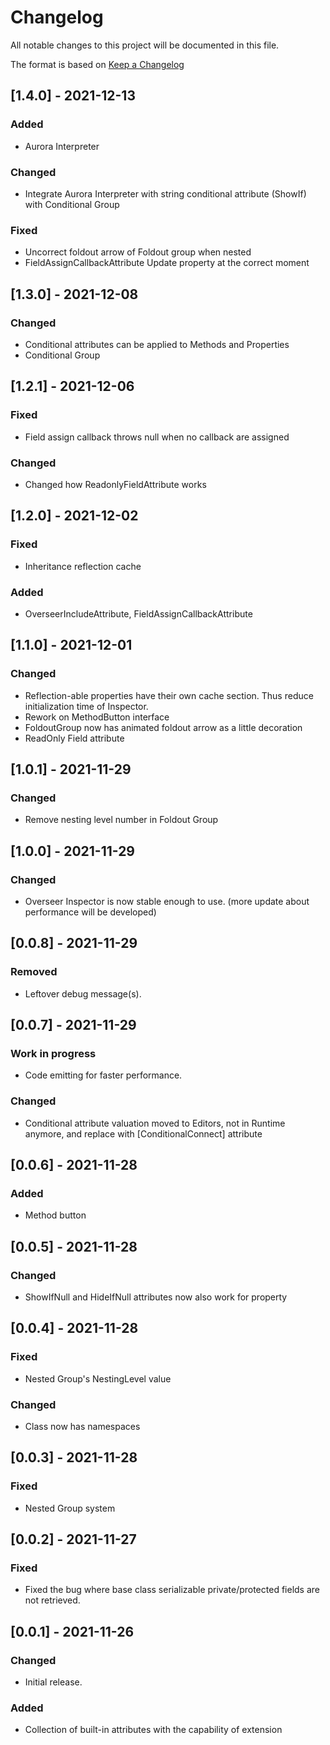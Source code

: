 # Changelog
All notable changes to this project will be documented in this file.  

The format is based on [Keep a Changelog](https://keepachangelog.com/en/1.0.0/)

## [1.4.0] - 2021-12-13
### Added
- Aurora Interpreter

### Changed
- Integrate Aurora Interpreter with string conditional attribute (ShowIf) with Conditional Group

### Fixed
- Uncorrect foldout arrow of Foldout group when nested
- FieldAssignCallbackAttribute Update property at the correct moment

## [1.3.0] - 2021-12-08
### Changed
- Conditional attributes can be applied to Methods and Properties
- Conditional Group

## [1.2.1] - 2021-12-06
### Fixed
- Field assign callback throws null when no callback are assigned

### Changed
- Changed how ReadonlyFieldAttribute works

## [1.2.0] - 2021-12-02
### Fixed
- Inheritance reflection cache

### Added
- OverseerIncludeAttribute, FieldAssignCallbackAttribute

## [1.1.0] - 2021-12-01
### Changed
- Reflection-able properties have their own cache section. Thus reduce initialization time of Inspector.
- Rework on MethodButton interface
- FoldoutGroup now has animated foldout arrow as a little decoration
- ReadOnly Field attribute

## [1.0.1] - 2021-11-29
### Changed
- Remove nesting level number in Foldout Group

## [1.0.0] - 2021-11-29
### Changed
- Overseer Inspector is now stable enough to use. (more update about performance will be developed)

## [0.0.8] - 2021-11-29
### Removed
- Leftover debug message(s).

## [0.0.7] - 2021-11-29
### Work in progress
- Code emitting for faster performance.

### Changed
- Conditional attribute valuation moved to Editors, not in Runtime anymore, and replace with \[ConditionalConnect\] attribute

## [0.0.6] - 2021-11-28
### Added
- Method button

## [0.0.5] - 2021-11-28
### Changed
- ShowIfNull and HideIfNull attributes now also work for property

## [0.0.4] - 2021-11-28
### Fixed
- Nested Group's NestingLevel value

### Changed
- Class now has namespaces

## [0.0.3] - 2021-11-28
### Fixed
- Nested Group system

## [0.0.2] - 2021-11-27
### Fixed
- Fixed the bug where base class serializable private/protected fields are not retrieved.

## [0.0.1] - 2021-11-26
### Changed
- Initial release.  

### Added
- Collection of built-in attributes with the capability of extension
